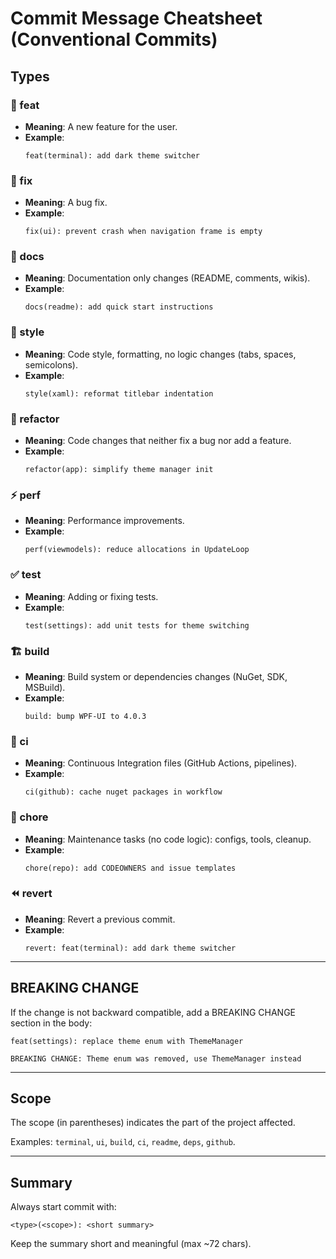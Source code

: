 # Commit Message Cheatsheet (Conventional Commits)

## Types

### 🚀 feat
- **Meaning**: A new feature for the user.
- **Example**:
  ```
  feat(terminal): add dark theme switcher
  ```

### 🐞 fix
- **Meaning**: A bug fix.
- **Example**:
  ```
  fix(ui): prevent crash when navigation frame is empty
  ```

### 📖 docs
- **Meaning**: Documentation only changes (README, comments, wikis).
- **Example**:
  ```
  docs(readme): add quick start instructions
  ```

### 🎨 style
- **Meaning**: Code style, formatting, no logic changes (tabs, spaces, semicolons).
- **Example**:
  ```
  style(xaml): reformat titlebar indentation
  ```

### 🔧 refactor
- **Meaning**: Code changes that neither fix a bug nor add a feature.
- **Example**:
  ```
  refactor(app): simplify theme manager init
  ```

### ⚡ perf
- **Meaning**: Performance improvements.
- **Example**:
  ```
  perf(viewmodels): reduce allocations in UpdateLoop
  ```

### ✅ test
- **Meaning**: Adding or fixing tests.
- **Example**:
  ```
  test(settings): add unit tests for theme switching
  ```

### 🏗️ build
- **Meaning**: Build system or dependencies changes (NuGet, SDK, MSBuild).
- **Example**:
  ```
  build: bump WPF-UI to 4.0.3
  ```

### 🔄 ci
- **Meaning**: Continuous Integration files (GitHub Actions, pipelines).
- **Example**:
  ```
  ci(github): cache nuget packages in workflow
  ```

### 🧹 chore
- **Meaning**: Maintenance tasks (no code logic): configs, tools, cleanup.
- **Example**:
  ```
  chore(repo): add CODEOWNERS and issue templates
  ```

### ⏪ revert
- **Meaning**: Revert a previous commit.
- **Example**:
  ```
  revert: feat(terminal): add dark theme switcher
  ```

---

## BREAKING CHANGE

If the change is not backward compatible, add a BREAKING CHANGE section in the body:

```
feat(settings): replace theme enum with ThemeManager

BREAKING CHANGE: Theme enum was removed, use ThemeManager instead
```

---

## Scope

The scope (in parentheses) indicates the part of the project affected.

Examples: `terminal`, `ui`, `build`, `ci`, `readme`, `deps`, `github`.

---

## Summary

Always start commit with:

```
<type>(<scope>): <short summary>
```

Keep the summary short and meaningful (max ~72 chars).


